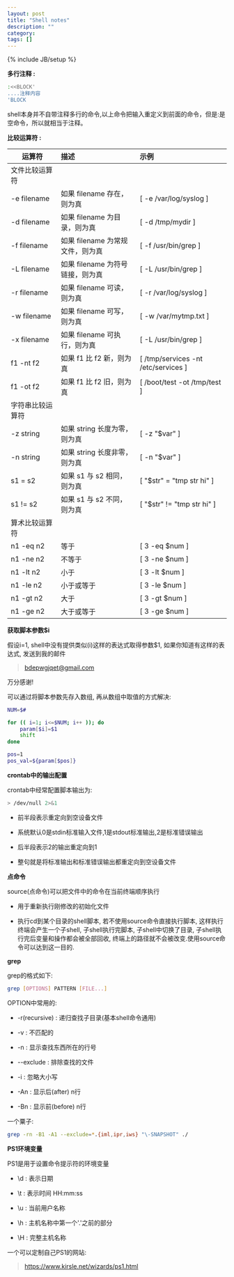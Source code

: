 ```yaml
---
layout: post
title: "Shell notes"
description: ""
category: 
tags: []
---
```

{% include JB/setup %}

__多行注释 :__

```bash
:<<BLOCK'
....注释内容
'BLOCK
```

shell本身并不自带注释多行的命令,以上命令把输入重定义到前面的命令，但是:是空命令，所以就相当于注释。

__比较运算符 :__

|运算符          |描述                              |示例                                |
|----------------|:---------------------------------|:-----------------------------------|
|文件比较运算符  |                                  |                                    |
|-e filename     |如果 filename 存在，则为真        |[ -e /var/log/syslog ]              |
|-d filename     |如果 filename 为目录，则为真	    |[ -d /tmp/mydir ]                   |
|-f filename     |如果 filename 为常规文件，则为真	|[ -f /usr/bin/grep ]                |
|-L filename     |如果 filename 为符号链接，则为真	|[ -L /usr/bin/grep ]                |
|-r filename     |如果 filename 可读，则为真	    |[ -r /var/log/syslog ]              |
|-w filename     |如果 filename 可写，则为真	    |[ -w /var/mytmp.txt ]               |
|-x filename     |如果 filename 可执行，则为真	    |[ -L /usr/bin/grep ]                |
|f1 -nt f2	     |如果 f1 比 f2 新，则为真	        |[ /tmp/services -nt /etc/services ] |
|f1 -ot f2	     |如果 f1 比 f2 旧，则为真	        |[ /boot/test -ot /tmp/test ]        |
|字符串比较运算符|                                  |                                    |
|-z string	     |如果 string 长度为零，则为真	    |[ -z "$var" ]                       |
|-n string	     |如果 string 长度非零，则为真	    |[ -n "$var" ]                       |
|s1 = s2	     |如果 s1 与 s2 相同，则为真	    |[ "$str" = "tmp str hi" ]           |
|s1 != s2	     |如果 s1 与 s2 不同，则为真	    |[ "$str" != "tmp str hi" ]          |
|算术比较运算符  |                                  |                                    |
|n1 -eq n2       |等于                              |[ 3 -eq $num ]                      |
|n1 -ne n2       |不等于                            |[ 3 -ne $num ]                      |
|n1 -lt n2       |小于                              |[ 3 -lt $num ]                      |
|n1 -le n2       |小于或等于                        |[ 3 -le $num ]                      |
|n1 -gt n2       |大于                              |[ 3 -gt $num ]                      |
|n1 -ge n2       |大于或等于                        |[ 3 -ge $num ]                      |

__获取脚本参数$i__

假设i=1, shell中没有提供类似$($i)这样的表达式取得参数$1, 如果你知道有这样的表达式, 发送到我的邮件

> bdepwgjqet@gmail.com

万分感谢!

可以通过将脚本参数先存入数组, 再从数组中取值的方式解决:

```bash
NUM=$#

for (( i=1; i<=$NUM; i++ )); do
	param[$i]=$1
	shift
done

pos=1
pos_val=${param[$pos]}
```

__crontab中的输出配置__

crontab中经常配置脚本输出为:

```bash
> /dev/null 2>&1
```

- 前半段表示重定向到空设备文件

- 系统默认0是stdin标准输入文件,1是stdout标准输出,2是标准错误输出

- 后半段表示2的输出重定向到1

- 整句就是将标准输出和标准错误输出都重定向到空设备文件

__点命令__

source(点命令)可以把文件中的命令在当前终端顺序执行

- 用于重新执行刚修改的初始化文件

- 执行cd到某个目录的shell脚本, 若不使用source命令直接执行脚本, 这样执行终端会产生一个子shell, 子shell执行完脚本, 子shell中切换了目录, 子shell执行完后变量和操作都会被全部回收, 终端上的路径就不会被改变.使用source命令可以达到这一目的.


__grep__

grep的格式如下:

```bash
grep [OPTIONS] PATTERN [FILE...]
```

OPTION中常用的:

- -r(recursive) : 递归查找子目录(基本shell命令通用)

- -v : 不匹配的

- -n : 显示查找东西所在的行号

- --exclude : 排除查找的文件

- -i : 忽略大小写

- -An : 显示后(after) n行

- -Bn : 显示前(before) n行

一个粟子:

```bash
grep -rn -B1 -A1 --exclude=*.{iml,ipr,iws} "\-SNAPSHOT" ./
```

__PS1环境变量__

PS1是用于设置命令提示符的环境变量

- \d : 表示日期

- \t : 表示时间 HH:mm:ss

- \u : 当前用户名称

- \h : 主机名称中第一个'.'之前的部分

- \H : 完整主机名称

一个可以定制自己PS1的网站:

> https://www.kirsle.net/wizards/ps1.html 
